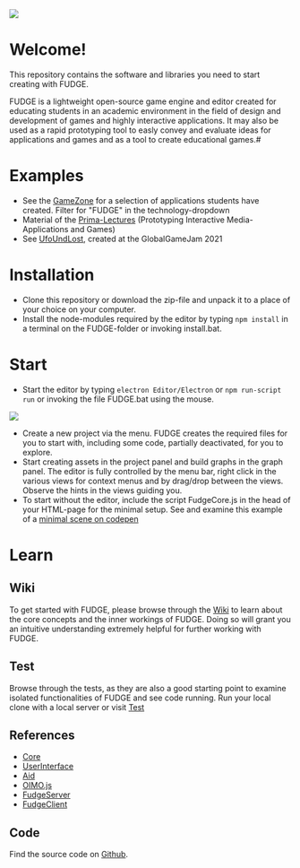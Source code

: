 <img src="https://jirkadelloro.github.io/FUDGE/Miscellaneous/Logo/FudgeLogoText.png" onload="document.querySelector('h1').style.visibility='hidden'"/>  

# Welcome!  
This repository contains the software and libraries you need to start creating with FUDGE.  

FUDGE is a lightweight open-source game engine and editor created for educating students in an academic environment in the field of design and development of games and highly interactive applications. It may also be used as a rapid prototyping tool to easly convey and evaluate ideas for applications and games and as a tool to create educational games.#

# Examples
- See the [GameZone](http://games.hs-furtwangen.de/GameZone/) for a selection of applications students have created. Filter for "FUDGE" in the technology-dropdown
- Material of the [Prima-Lectures](https://github.com/JirkaDellOro/Prima#examples) (Prototyping Interactive Media-Applications and Games)
- See [UfoUndLost](https://jirkadelloro.github.io/UfoundLost/UfoundLost.html), created at the GlobalGameJam 2021

# Installation  
- Clone this repository or download the zip-file and unpack it to a place of your choice on your computer.
- Install the node-modules required by the editor by typing `npm install` in a terminal on the FUDGE-folder or invoking install.bat.

# Start
- Start the editor by typing `electron Editor/Electron` or `npm run-script run` or invoking the file FUDGE.bat using the mouse.

![](https://JirkaDellOro.github.io/FUDGE/Miscellaneous/Screenshots/Editor.png)

- Create a new project via the menu. FUDGE creates the required files for you to start with, including some code, partially deactivated, for you to explore.
- Start creating assets in the project panel and build graphs in the graph panel. The editor is fully controlled by the menu bar, right click in the various views for context menus and by drag/drop between the views. Observe the hints in the views guiding you.
- To start without the editor, include the script FudgeCore.js in the head of your HTML-page for the minimal setup. See and examine this example of a [minimal scene on codepen](https://codepen.io/JirkaDellOro/pen/VwzveRP)

# Learn
## Wiki
To get started with FUDGE, please browse through the [Wiki](https://github.com/JirkaDellOro/FUDGE/wiki) to learn about the core concepts and the inner workings of FUDGE. Doing so will grant you an intuitive understanding extremely helpful for further working with FUDGE.  
## Test
Browse through the tests, as they are also a good starting point to examine isolated functionalities of FUDGE and see code running. Run your local clone with a local server or visit [Test](https://JirkaDellOro.github.io/FUDGE/Test)  
## References
- [Core](https://JirkaDellOro.github.io/FUDGE/Documentation/Reference/Core/modules/FudgeCore.html)
- [UserInterface](https://JirkaDellOro.github.io/FUDGE/Documentation/Reference/UserInterface/modules/FudgeUserInterface.html) 
- [Aid](https://JirkaDellOro.github.io/FUDGE/Documentation/Reference/Aid/modules/FudgeAid.html)
- [OIMO.js](https://github.com/lo-th/Oimo.js)
- [FudgeServer](https://jirkadelloro.github.io/FUDGE/Documentation/Reference/Net/index.html)
- [FudgeClient](https://JirkaDellOro.github.io/FUDGE/Documentation/Reference/Net/modules/FudgeNet.html)
## Code 
Find the source code on [Github](https://github.com/JirkaDellOro/FUDGE).

